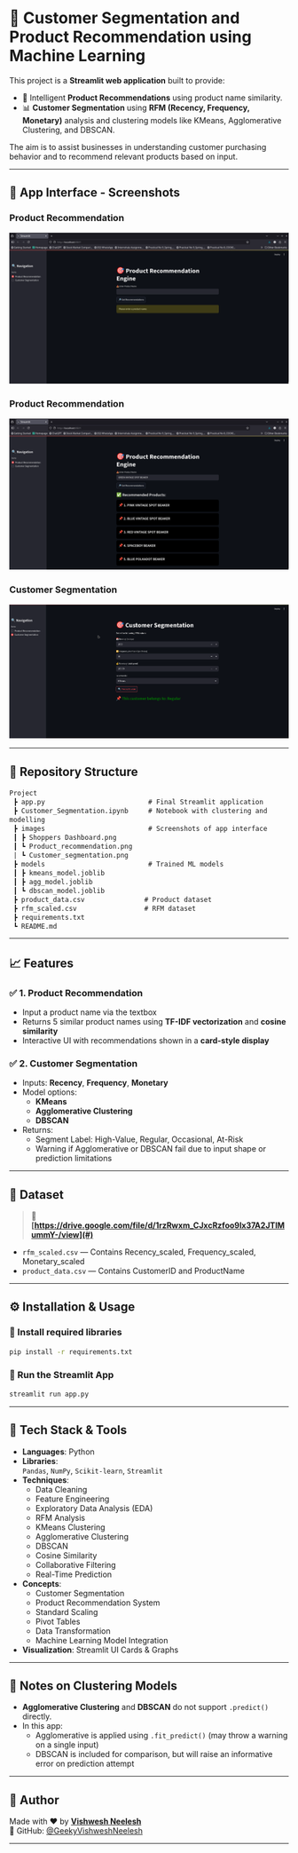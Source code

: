 
# 🧠 Customer Segmentation and Product Recommendation using Machine Learning

This project is a **Streamlit web application** built to provide:
- 📌 Intelligent **Product Recommendations** using product name similarity.
- 📊 **Customer Segmentation** using **RFM (Recency, Frequency, Monetary)** analysis and clustering models like KMeans, Agglomerative Clustering, and DBSCAN.

The aim is to assist businesses in understanding customer purchasing behavior and to recommend relevant products based on input.

---

## 📸 App Interface - Screenshots

### Product Recommendation
![Shoppers Recommendation Screenshot](images/Shoppers_Dashboard.png)

### Product Recommendation
![Product Recommendation Screenshot](images/Product_recommendation.png)

### Customer Segmentation
![Customer Segmentation Screenshot](images/Customer_segmentation.png)

---

## 📁 Repository Structure

```
Project
 ┣ app.py                          # Final Streamlit application
 ┣ Customer_Segmentation.ipynb     # Notebook with clustering and modelling
 ┣ images                          # Screenshots of app interface
 ┃ ┣ Shoppers Dashboard.png
 ┃ ┗ Product_recommendation.png
 | ┗ Customer_segmentation.png
 ┣ models                          # Trained ML models
 ┃ ┣ kmeans_model.joblib
 ┃ ┣ agg_model.joblib
 ┃ ┗ dbscan_model.joblib
 ┣ product_data.csv               # Product dataset
 ┣ rfm_scaled.csv                 # RFM dataset
 ┣ requirements.txt
 ┗ README.md
```

---

## 📈 Features

### ✅ 1. Product Recommendation
- Input a product name via the textbox
- Returns 5 similar product names using **TF-IDF vectorization** and **cosine similarity**
- Interactive UI with recommendations shown in a **card-style display**

### ✅ 2. Customer Segmentation
- Inputs: **Recency**, **Frequency**, **Monetary**
- Model options:
  - **KMeans**
  - **Agglomerative Clustering**
  - **DBSCAN**
- Returns:
  - Segment Label: High-Value, Regular, Occasional, At-Risk
  - Warning if Agglomerative or DBSCAN fail due to input shape or prediction limitations

---

## 💾 Dataset

> 🔗 **[https://drive.google.com/file/d/1rzRwxm_CJxcRzfoo9Ix37A2JTlMummY-/view](#)**  

- `rfm_scaled.csv` — Contains Recency_scaled, Frequency_scaled, Monetary_scaled
- `product_data.csv` — Contains CustomerID and ProductName

---

## ⚙️ Installation & Usage

### 🔧 Install required libraries

```bash
pip install -r requirements.txt
```

### 🚀 Run the Streamlit App

```bash
streamlit run app.py
```

---

## 🚀 Tech Stack & Tools

- **Languages**: Python
- **Libraries**:  
  `Pandas`, `NumPy`, `Scikit-learn`, `Streamlit`
- **Techniques**:
  - Data Cleaning  
  - Feature Engineering  
  - Exploratory Data Analysis (EDA)  
  - RFM Analysis  
  - KMeans Clustering  
  - Agglomerative Clustering  
  - DBSCAN  
  - Cosine Similarity  
  - Collaborative Filtering  
  - Real-Time Prediction  
- **Concepts**:
  - Customer Segmentation  
  - Product Recommendation System  
  - Standard Scaling  
  - Pivot Tables  
  - Data Transformation  
  - Machine Learning Model Integration  
- **Visualization**: Streamlit UI Cards & Graphs

---

## 🔐 Notes on Clustering Models

- **Agglomerative Clustering** and **DBSCAN** do not support `.predict()` directly.
- In this app:
  - Agglomerative is applied using `.fit_predict()` (may throw a warning on a single input)
  - DBSCAN is included for comparison, but will raise an informative error on prediction attempt

---

## 📮 Author

Made with ❤️ by **[Vishwesh Neelesh](https://github.com/GeekyVishweshNeelesh)**  
🔗 GitHub: [@GeekyVishweshNeelesh](https://github.com/GeekyVishweshNeelesh)

---
